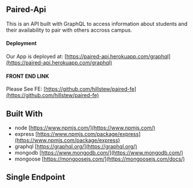 ## Paired-Api
This is an API built with GraphQL to access information about students and their availability to pair with others 
accross campus. 

#### Deployment
Our App is deployed at: [https://paired-api.herokuapp.com/graphql](https://paired-api.herokuapp.com/graphql)

#### FRONT END LINK
Please See FE:
[https://github.com/hillstew/paired-fe](https://github.com/hillstew/paired-fe)

## Built With
* node [https://www.npmjs.com/](https://www.npmjs.com/)
* express [https://www.npmjs.com/package/express](https://www.npmjs.com/package/express)
* graphql [https://graphql.org/](https://graphql.org/)
* mongodb [https://www.mongodb.com/](https://www.mongodb.com/)
* mongoose [https://mongoosejs.com/](https://mongoosejs.com/docs/)

## Single Endpoint
